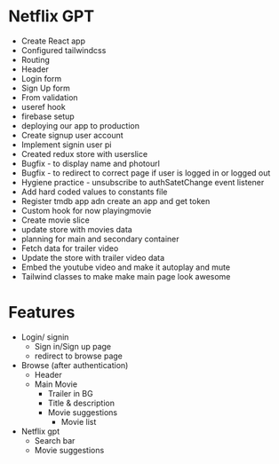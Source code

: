 # Netflix GPT

- Create React app
- Configured tailwindcss
- Routing
- Header
- Login form
- Sign Up form
- From validation
- useref hook
- firebase setup
- deploying our app to production
- Create signup user account
- Implement signin user pi
- Created redux store with userslice
- Bugfix - to display name and photourl
- Bugfix - to redirect to correct page if user is logged in or logged out
- Hygiene practice - unsubscribe to authSatetChange event listener
- Add hard coded values to constants file
- Register tmdb app adn create an app and get token
- Custom hook for now playingmovie
- Create movie slice
- update store with movies data
- planning for main and secondary container
- Fetch data for trailer video
- Update the store with trailer video data
- Embed the youtube video and make it autoplay and mute
- Tailwind classes to make make main page look awesome

# Features

- Login/ signin
  - Sign in/Sign up page
  - redirect to browse page
- Browse (after authentication)
  - Header
  - Main Movie
    - Trailer in BG
    - Title & description
    - Movie suggestions
      - Movie list
- Netflix gpt
  - Search bar
  - Movie suggestions
